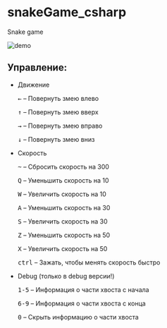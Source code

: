 # snakeGame_csharp
Snake game

![demo](https://cloud.githubusercontent.com/assets/9402179/22696293/8501de2a-ed5e-11e6-8746-2322197add91.gif)

## Управление:
* Движение

	<kbd>←</kbd> – Повернуть змею влево
	
	<kbd>↑</kbd> – Повернуть змею вверх
	
	<kbd>→</kbd> – Повернуть змею вправо
	
	<kbd>↓</kbd> – Повернуть змею вниз

* Скорость

	<kbd>~</kbd> – Сбросить скорость на 300
	
	<kbd>Q</kbd> – Уменьшить скорость на 10
	
	<kbd>W</kbd> – Увеличить скорость на 10
	
	<kbd>A</kbd> – Уменьшить скорость на 30
	
	<kbd>S</kbd> – Увеличить скорость на 30
	
	<kbd>Z</kbd> – Уменьшить скорость на 50
	
	<kbd>X</kbd> – Увеличить скорость на 50
	
	<kbd>ctrl</kbd> – Зажать, чтобы менять скорость быстро
	
* Debug (только в debug версии!)

	<kbd>1-5</kbd> – Информация о части хвоста с начала
    
    <kbd>6-9</kbd> – Информация о части хвоста с конца
	
	<kbd>0</kbd> – Скрыть информацию о чаcти хвоста
